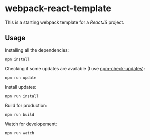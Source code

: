 # webpack-react-template

This is a starting webpack template for a _ReactJS_ project.

## Usage

Installing all the dependencies:

    npm install

Checking if some updates are available (I use [npm-check-updates](https://github.com/raineorshine/npm-check-updates)):

    npm run update

Install updates:

    npm run install

Build for production:

    npm run build

Watch for developement:

    npm run watch